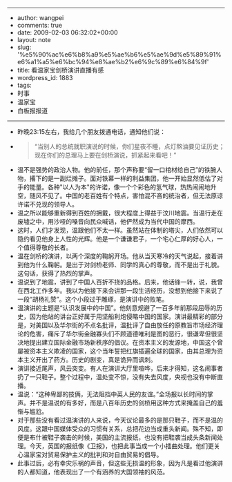 - --
- author: wangpei
- comments: true
- date: 2009-02-03 06:32:02+00:00
- layout: note
- slug: '%e5%90%ac%e6%b8%a9%e5%ae%b6%e5%ae%9d%e5%89%91%e6%a1%a5%e6%bc%94%e8%ae%b2%e6%9c%89%e6%84%9f'
- title: 看温家宝剑桥演讲直播有感
- wordpress_id: 1883
- tags:
- 时事
- 温家宝
- 白板报报道
- --
- 昨晚23:15左右，我给几个朋友拨通电话，通知他们说：
- >“当别人的总统就职演说的时候，你们星夜不睡，点灯熬油要见证历史；现在你们的总理马上要在剑桥演说，抓紧起来看吧！”
- 温不是强势的政治人物。他的前任，那个声称要“留一口棺材给自己”的铁腕人物，撂下的是一副烂摊子。面对铁幕一样的利益集团，他一开始显然低估了对手的能量。各种"以人为本"的许诺，像一个个彩色的氢气球，热热闹闹地升空，随风不见了。中国的老百姓有个特点，害怕混不吝的统治者，但无法原谅许诺不兑现的领导人。
- 温之所以能够重新得到百姓的拥戴，很大程度上得益于汶川地震。当温行走在废墟之中，用沙哑的嗓音向民众喊话，他俨然成为当代中国的摩西。
- 这时，人们才发现，温跟他们不太一样。虽然站在体制的塔尖，人们依然可以隐约看见他身上人性的光辉。他是一个谦谦君子，一个宅心仁厚的好心人，一个值得尊敬的长者。
- 温在剑桥的演讲，以两个深度的鞠躬开场。他从当天寒冷的天气说起，接着讲到他为什么鞠躬。是出于对剑桥老师、同学的真心的尊敬，而不是出于礼貌。这句话，获得了热烈的掌声。
- 温说到了地震，讲到了中国人百折不挠的品格。后来，他话锋一转，说，我曾在西北工作多年。我以为他接下来会讲那一段生活经历，没想到他接下来说了一段“胡杨礼赞”。这个小段过于雕琢，是演讲中的败笔。
- 温演讲的主题是“认识发展中的中国”。他刻意规避了一百多年前那段屈辱的历史，因为他站的讲台正好属于用坚船利炮侵略中国的国家。演讲最精彩的部分是，对美国以及华尔街的不点名批评，温批评了自由放任的原教旨市场经济理论的危害，痛斥了华尔街金融寡头们不顾道德唯利是图的恶行，很谦卑但很坚决地提出建立国际金融市场新秩序的倡议。在资本主义的发源地，中国这个曾屡被资本主义欺凌的国家，这个当年誓把红旗插遍全球的国家，由其总理为资本主义开出了药方。历史的剧变，真是诡异而讽刺。
- 演讲接近尾声，风云突变。有人在演讲大厅里喧哗，后来才得知，这名闹事者扔了一只鞋子。整个过程中，温处变不惊，没有失去风度，央视也没有中断直播。
- 温说：“这种卑鄙的技俩，无法阻挡中英人民的友谊。”全场报以长时间的掌声。并不是温说的有多好，而是八百年历史的剑桥用这种方式来掩盖自己的羞惭与尴尬。
- 对于那些没有看过温演讲的人来说，今天议论最多的是那只鞋子，而不是温的风度。这跟中国媒体受众的习惯有关系，总把花边当成重头新闻。殊不知，即便是布什被鞋子袭击的时候，美国的主流报纸，也没有把鞋袭当成头条新闻处理。今天，英国的报纸像《卫报》，也把此事当成一个小插曲处理。他们更关心温家宝对贸易保护主义的批判和对自由贸易的倡导。
- 此事过后，必有幸灾乐祸的声音，但这些无损温的形象，因为凡是看过他演讲的人都知道，他表现出了一个有涵养的大国领袖的风范。
